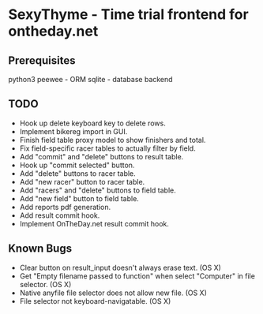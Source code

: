 # SexyThyme - Time trial frontend for ontheday.net

## Prerequisites
python3
peewee - ORM
sqlite - database backend

## TODO
- Hook up delete keyboard key to delete rows.
- Implement bikereg import in GUI.
- Finish field table proxy model to show finishers and total.
- Fix field-specific racer tables to actually filter by field.
- Add "commit" and "delete" buttons to result table.
- Hook up "commit selected" button.
- Add "delete" buttons to racer table.
- Add "new racer" button to racer table.
- Add "racers" and "delete" buttons to field table.
- Add "new field" button to field table.
- Add reports pdf generation.
- Add result commit hook.
- Implement OnTheDay.net result commit hook.

## Known Bugs
- Clear button on result_input doesn't always erase text. (OS X)
- Get "Empty filename passed to function" when select "Computer" in file
  selector. (OS X)
- Native anyfile file selector does not allow new file. (OS X)
- File selector not keyboard-navigatable. (OS X)
